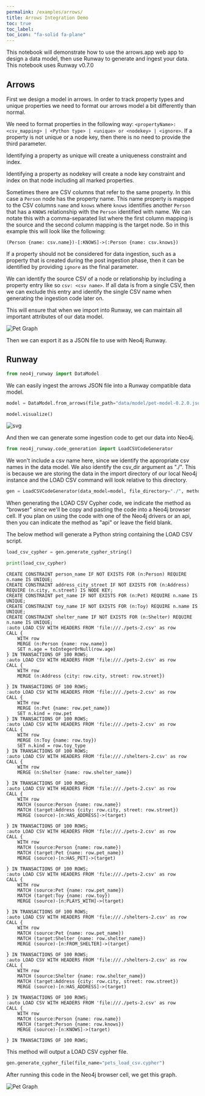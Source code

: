 ```yaml
---
permalink: /examples/arrows/
title: Arrows Integration Demo
toc: true
toc_label: 
toc_icon: "fa-solid fa-plane"
---
```

This notebook will demonstrate how to use the arrows.app web app to design a data model, then use Runway to generate and ingest your data. This notebook uses Runway v0.7.0

## Arrows

First we design a model in arrows. In order to track property types and unique properties we need to format our arrows model a bit differently than normal.

We need to format properties in the following way: `<propertyName>: <csv_mapping> | <Python type> | <unique> or <nodekey> | <ignore>`. If a property is not unique or a node key, then there is no need to provide the third parameter.

Identifying a property as unique will create a uniqueness constraint and index. 

Identifying a property as nodekey will create a node key constraint and index on that node including all marked properties.

Sometimes there are CSV columns that refer to the same property. In this case a `Person` node has the property name. This name property is mapped to the CSV columns `name` and `knows` where `knows` identifies another `Person` that has a `KNOWS` relationship with the `Person` identified with name. We can notate this with a comma-separated list where the first column mapping is the source and the second column mapping is the target node. So in this example this will look like the following:

```cypher
(Person {name: csv.name})-[:KNOWS]->(:Person {name: csv.knows})
```

If a property should not be considered for data ingestion, such as a property that is created during the post ingestion phase, then it can be identified by providing `ignore` as the final parameter. 

We can identify the source CSV of a node or relationship by including a property entry like so `csv: <csv name>`. If all data is from a single CSV, then we can exclude this entry and identify the single CSV name when generating the ingestion code later on.


This will ensure that when we import into Runway, we can maintain all important attributes of our data model.

![Pet Graph](images/runway-pet-data-model-0.2.0.png "Pet Graph")

Then we can export it as a JSON file to use with Neo4j Runway.

## Runway


```python
from neo4j_runway import DataModel
```

We can easily ingest the arrows JSON file into a Runway compatible data model.


```python
model = DataModel.from_arrows(file_path="data/model/pet-model-0.2.0.json")
```


```python
model.visualize()
```




    
![svg](output_9_0.svg)
    



And then we can generate some ingestion code to get our data into Neo4j.


```python
from neo4j_runway.code_generation import LoadCSVCodeGenerator
```

We won't include a csv name here, since we identify the appropriate csv names in the data model. We also identify the csv_dir argument as "./". This is because we are storing the data in the import directory of our local Neo4j instance and the LOAD CSV command will look relative to this directory.


```python
gen = LoadCSVCodeGenerator(data_model=model, file_directory="./", method="browser")
```

When generating the LOAD CSV Cypher code, we indicate the method as "browser" since we'll be copy and pasting the code into a Neo4j browser cell. If you plan on using the code with one of the Neo4j drivers or an api, then you can indicate the method as "api" or leave the field blank.

The below method will generate a Python string containing the LOAD CSV script.


```python
load_csv_cypher = gen.generate_cypher_string()
```


```python
print(load_csv_cypher)
```

    CREATE CONSTRAINT person_name IF NOT EXISTS FOR (n:Person) REQUIRE n.name IS UNIQUE;
    CREATE CONSTRAINT address_city_street IF NOT EXISTS FOR (n:Address) REQUIRE (n.city, n.street) IS NODE KEY;
    CREATE CONSTRAINT pet_name IF NOT EXISTS FOR (n:Pet) REQUIRE n.name IS UNIQUE;
    CREATE CONSTRAINT toy_name IF NOT EXISTS FOR (n:Toy) REQUIRE n.name IS UNIQUE;
    CREATE CONSTRAINT shelter_name IF NOT EXISTS FOR (n:Shelter) REQUIRE n.name IS UNIQUE;
    :auto LOAD CSV WITH HEADERS FROM 'file:///./pets-2.csv' as row
    CALL {
        WITH row
        MERGE (n:Person {name: row.name})
        SET n.age = toIntegerOrNull(row.age)
    } IN TRANSACTIONS OF 100 ROWS;
    :auto LOAD CSV WITH HEADERS FROM 'file:///./pets-2.csv' as row
    CALL {
        WITH row
        MERGE (n:Address {city: row.city, street: row.street})
        
    } IN TRANSACTIONS OF 100 ROWS;
    :auto LOAD CSV WITH HEADERS FROM 'file:///./pets-2.csv' as row
    CALL {
        WITH row
        MERGE (n:Pet {name: row.pet_name})
        SET n.kind = row.pet
    } IN TRANSACTIONS OF 100 ROWS;
    :auto LOAD CSV WITH HEADERS FROM 'file:///./pets-2.csv' as row
    CALL {
        WITH row
        MERGE (n:Toy {name: row.toy})
        SET n.kind = row.toy_type
    } IN TRANSACTIONS OF 100 ROWS;
    :auto LOAD CSV WITH HEADERS FROM 'file:///./shelters-2.csv' as row
    CALL {
        WITH row
        MERGE (n:Shelter {name: row.shelter_name})
        
    } IN TRANSACTIONS OF 100 ROWS;
    :auto LOAD CSV WITH HEADERS FROM 'file:///./pets-2.csv' as row
    CALL {
        WITH row
        MATCH (source:Person {name: row.name})
        MATCH (target:Address {city: row.city, street: row.street})
        MERGE (source)-[n:HAS_ADDRESS]->(target)
        
    } IN TRANSACTIONS OF 100 ROWS;
    :auto LOAD CSV WITH HEADERS FROM 'file:///./pets-2.csv' as row
    CALL {
        WITH row
        MATCH (source:Person {name: row.name})
        MATCH (target:Pet {name: row.pet_name})
        MERGE (source)-[n:HAS_PET]->(target)
        
    } IN TRANSACTIONS OF 100 ROWS;
    :auto LOAD CSV WITH HEADERS FROM 'file:///./pets-2.csv' as row
    CALL {
        WITH row
        MATCH (source:Pet {name: row.pet_name})
        MATCH (target:Toy {name: row.toy})
        MERGE (source)-[n:PLAYS_WITH]->(target)
        
    } IN TRANSACTIONS OF 100 ROWS;
    :auto LOAD CSV WITH HEADERS FROM 'file:///./shelters-2.csv' as row
    CALL {
        WITH row
        MATCH (source:Pet {name: row.pet_name})
        MATCH (target:Shelter {name: row.shelter_name})
        MERGE (source)-[n:FROM_SHELTER]->(target)
        
    } IN TRANSACTIONS OF 100 ROWS;
    :auto LOAD CSV WITH HEADERS FROM 'file:///./shelters-2.csv' as row
    CALL {
        WITH row
        MATCH (source:Shelter {name: row.shelter_name})
        MATCH (target:Address {city: row.city, street: row.street})
        MERGE (source)-[n:HAS_ADDRESS]->(target)
        
    } IN TRANSACTIONS OF 100 ROWS;
    :auto LOAD CSV WITH HEADERS FROM 'file:///./pets-2.csv' as row
    CALL {
        WITH row
        MATCH (source:Person {name: row.name})
        MATCH (target:Person {name: row.knows})
        MERGE (source)-[n:KNOWS]->(target)
        
    } IN TRANSACTIONS OF 100 ROWS;
    


This method will output a LOAD CSV cypher file.


```python
gen.generate_cypher_file(file_name="pets_load_csv.cypher")
```

After running this code in the Neo4j browser cell, we get this graph.

![Pet Graph](images/runway-pet-graph-browser.png "Pet Graph")
